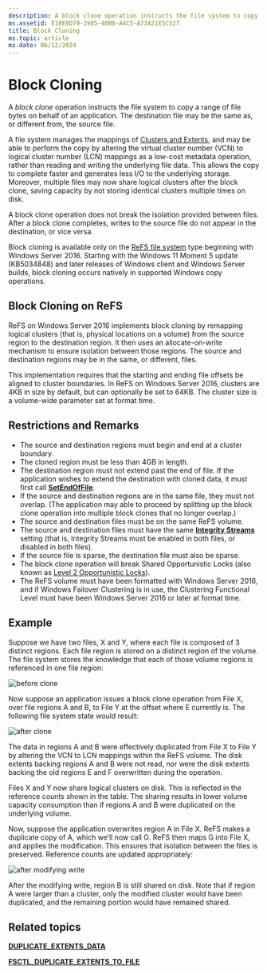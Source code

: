 ```yaml
---
description: A block clone operation instructs the file system to copy a range of file bytes on behalf of an application.
ms.assetid: E18E8D79-3985-40B8-A4C5-A73A21E5C527
title: Block Cloning
ms.topic: article
ms.date: 06/12/2024
---
```


# Block Cloning

A *block clone* operation instructs the file system to copy a range of file bytes on behalf of an application. The destination file may be the same as, or different from, the source file.

A file system manages the mappings of [Clusters and Extents](clusters-and-extents.md), and may be able to perform the copy by altering the virtual cluster number (VCN) to logical cluster number (LCN) mappings as a low-cost metadata operation, rather than reading and writing the underlying file data. This allows the copy to complete faster and generates less I/O to the underlying storage. Moreover, multiple files may now share logical clusters after the block clone, saving capacity by not storing identical clusters multiple times on disk.

A block clone operation does not break the isolation provided between files. After a block clone completes, writes to the source file do not appear in the destination, or vice versa.

Block cloning is available only on the [ReFS file system](/windows/desktop/w8cookbook/resilient-file-system--refs-) type beginning with Windows Server 2016. Starting with the Windows 11 Moment 5 update (KB5034848) and later releases of Windows client and Windows Server builds, block cloning occurs natively in supported Windows copy operations.

## Block Cloning on ReFS

ReFS on Windows Server 2016 implements block cloning by remapping logical clusters (that is, physical locations on a volume) from the source region to the destination region. It then uses an allocate-on-write mechanism to ensure isolation between those regions. The source and destination regions may be in the same, or different, files.

This implementation requires that the starting and ending file offsets be aligned to cluster boundaries. In ReFS on Windows Server 2016, clusters are 4KB in size by default, but can optionally be set to 64KB. The cluster size is a volume-wide parameter set at format time.

## Restrictions and Remarks

- The source and destination regions must begin and end at a cluster boundary.
- The cloned region must be less than 4GB in length.
- The destination region must not extend past the end of file. If the application wishes to extend the destination with cloned data, it must first call [**SetEndOfFile**](/windows/desktop/api/FileAPI/nf-fileapi-setendoffile).
- If the source and destination regions are in the same file, they must not overlap. (The application may able to proceed by splitting up the block clone operation into multiple block clones that no longer overlap.)
- The source and destination files must be on the same ReFS volume.
- The source and destination files must have the same [**Integrity Streams**](file-attribute-constants.md) setting (that is, Integrity Streams must be enabled in both files, or disabled in both files).
- If the source file is sparse, the destination file must also be sparse.
- The block clone operation will break Shared Opportunistic Locks (also known as [Level 2 Opportunistic Locks](types-of-opportunistic-locks.md)).
- The ReFS volume must have been formatted with Windows Server 2016, and if Windows Failover Clustering is in use, the Clustering Functional Level must have been Windows Server 2016 or later at format time.

## Example

Suppose we have two files, X and Y, where each file is composed of 3 distinct regions. Each file region is stored on a distinct region of the volume. The file system stores the knowledge that each of those volume regions is referenced in one file region:

![before clone](images/before-clone.png)

Now suppose an application issues a block clone operation from File X, over file regions A and B, to File Y at the offset where E currently is. The following file system state would result:

![after clone](images/after-clone.png)

The data in regions A and B were effectively duplicated from File X to File Y by altering the VCN to LCN mappings within the ReFS volume. The disk extents backing regions A and B were not read, nor were the disk extents backing the old regions E and F overwritten during the operation.

Files X and Y now share logical clusters on disk. This is reflected in the reference counts shown in the table. The sharing results in lower volume capacity consumption than if regions A and B were duplicated on the underlying volume.

Now, suppose the application overwrites region A in File X. ReFS makes a duplicate copy of A, which we’ll now call G. ReFS then maps G into File X, and applies the modification. This ensures that isolation between the files is preserved. Reference counts are updated appropriately:

![after modifying write](images/after-modifying-write.png)

After the modifying write, region B is still shared on disk. Note that if region A were larger than a cluster, only the modified cluster would have been duplicated, and the remaining portion would have remained shared.

## Related topics

<dl> <dt>

[**DUPLICATE\_EXTENTS\_DATA**](/windows/desktop/api/WinIoCtl/ns-winioctl-duplicate_extents_data)
</dt> <dt>

[**FSCTL\_DUPLICATE\_EXTENTS\_TO\_FILE**](/windows/win32/api/winioctl/ni-winioctl-fsctl_duplicate_extents_to_file)
</dt> </dl>
